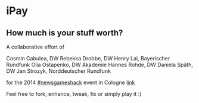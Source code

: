 # iPay
## How much is your stuff worth?

A collaborative effort of

Cosmin Cabulea, DW
Rebekka Drobbe, DW
Henry Lai, Bayerischer Rundfunk
Olia Ostapenko, DW Akademie
Hannes Rohde, DW
Daniela Späth, DW
Jan Strozyk, Norddeutscher Rundfunk

for the 2014 [#newsgameshack](https://twitter.com/newsgameshack) event in Cologne [link](http://newsgameshack.tumblr.com/)

Feel free to fork, enhance, tweak, fix or simply play it :)